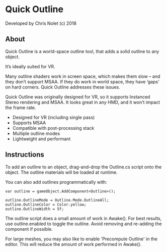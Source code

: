 Quick Outline
=============

Developed by Chris Nolet (c) 2018


About
-----

Quick Outline is a world-space outline tool, that adds a solid outline to any object.

It’s ideally suited for VR.

Many outline shaders work in screen space, which makes them slow – and they don’t support MSAA. If they do work in world space, they have ‘gaps’ on hard corners. Quick Outline addresses these issues.

Quick Outline was originally designed for VR, so it supports Instanced Stereo rendering and MSAA. It looks great in any HMD, and it won’t impact the frame rate.

- Designed for VR (including single pass)
- Supports MSAA
- Compatible with post-processing stack
- Multiple outline modes
- Lightweight and performant


Instructions
------------

To add an outline to an object, drag-and-drop the Outline.cs script onto the object. The outline materials will be loaded at runtime.

You can also add outlines programmatically with:

    var outline = gameObject.AddComponent<Outline>();

    outline.OutlineMode = Outline.Mode.OutlineAll;
    outline.OutlineColor = Color.yellow;
    outline.OutlineWidth = 5f;

The outline script does a small amount of work in Awake(). For best results, use outline.enabled to toggle the outline. Avoid removing and re-adding the component if possible.

For large meshes, you may also like to enable 'Precompute Outline' in the editor. This will reduce the amount of work performed in Awake().
